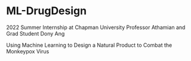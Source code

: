 # ML-DrugDesign
2022 Summer Internship at Chapman University
Professor Athamian and Grad Student Dony Ang

Using Machine Learning to Design a Natural Product to Combat the Monkeypox Virus

